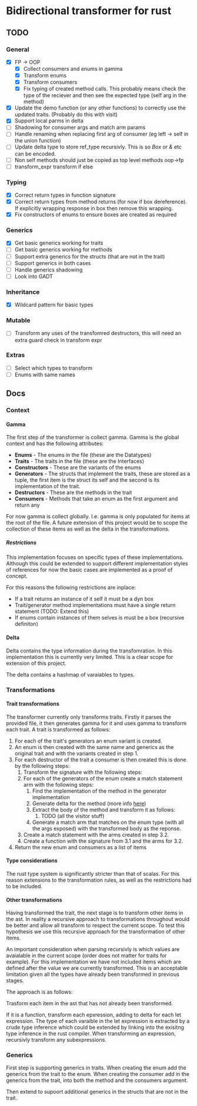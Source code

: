 # Bidirectional transformer for rust

## TODO

### General

- [x] FP -> OOP 
    - [x] Collect consumers and enums in gamma
    - [x] Transform enums
    - [x] Transform consumers
    - [x] Fix typing of created method calls. This probably means check the type of the reciever and then see the expected type (self arg in the method)
- [x] Update the demo function (or any other functions) to correctly use the updated traits. (Probably do this with visit)
- [x] Support local parms in delta
- [ ] Shadowing for consumer args and match arm params
- [ ] Handle renaming when replacing first arg of consumer (eg left -> self in the union function)
- [ ] Update delta type to store ref_type recursivly. This is so *Box or &* etc can be encoded.
- [ ] Non self methods should just be copied as top level methods oop->fp
- [ ] transform_expr transform if else

### Typing 

- [x] Correct return types in function signature
- [x] Correct return types from method returns (for now if box dereference). If explicitly wrapping response in box then remove this wrapping.
- [x] Fix constructors of enums to ensure boxes are created as required
 
### Generics

- [x] Get basic generics working for traits
- [ ] Get basic generics working for methods 
- [ ] Support extra generics for the structs (that are not in the trait) 
- [ ] Support generics in both cases 
- [ ] Handle generics shadowing 
- [ ] Look into GADT 

### Inheritance

- [x] Wildcard pattern for basic types

### Mutable

- [ ] Transform any uses of the transfomred destructors, this will need an extra guard check in transform expr 

### Extras 

- [ ] Select which types to transform
- [ ] Enums with same names

## Docs

### Context

#### Gamma

The first step of the transformer is collect gamma. Gamma is the global context and has the following attributes:

- **Enums** - The enums in the file (these are the Datatypes)
- **Traits** - The traits in the file (these are the Interfaces)
- **Constructors** - These are the variants of the enums 
- **Generators** - The structs that implement the traits, these are stored as a tuple, the first item is the struct its self and the second is its implementation of the trait.
- **Destructors** - These are the methods in the trait
- **Consumers** - Methods that take an enum as the first argument and return any

For now gamma is collect globally. I.e. gamma is only populated for items at the root of the file. A future extension of this project would be to scope the collection of these items as well as the delta in the transformations.

##### Restrictions

This implementation focuses on specific types of these implementations. Although this could be extended to support different implementation styles of references for now the basic cases are implemented as a proof of concept.

For this reasons the following restrictions are inplace:

- If a trait returns an instance of it self it must be a dyn box
- Trait/generator method implementations must have a single return statement (TODO: Extend this)
- If enums contain instances of them selves is must be a box (recursive definiton)

#### Delta 

Delta contains the type information during the transfomration. In this implementation this is currently very limited. This is a clear scope for extension of this project.

The delta contains a hashmap of varaiables to types. 

### Transformations 

#### Trait transformations 

The transformer currently only transforms traits. Firstly it parses the provided file, it then generates gamma for it and uses gamma to transform each trait. A trait is transformed as follows:

1. For each of the trait's generators an enum variant is created.
2. An enum is then created with the same name and generics as the original trait and with the variants created in step 1.
3. For each destructor of the trait a consumer is then created this is done by the following steps:
   1. Transform the signature with the following steps:
   2. For each of the generators of the enum create a match statement arm with the following steps:
      1. Find the implementation of the method in the generator implementation
      2. Generate delta for the method (more info [here](#Delta))
      3. Extract the body of the method and transform it as follows:
         1. TODO (all the visitor stuff)
      4. Generate a match arm that matches on the enum type (with all the args exposed) with the transformed body as the reponse.
   3. Create a match statement with the arms created in step 3.2.
   4. Create a function with the signature from 3.1 and the arms for 3.2.
4. Return the new enum and consumers as a list of items

#### Type considerations

The rust type system is significantly stricter than that of scalas. For this reason extensions to the transformation rules, as well as the restrictions had to be included.

#### Other transformations 

Having transformed the trait, the next stage is to transform other items in the ast. In reality a recursive approach to transformations throughout would be better and allow all transform to respect the current scope. To test this hypothesis we use this recursive approach for the transformation of other items. 

An important consideration when parsing recursivly is which values are avaialable in the current scope (order does not matter for traits for example). For this implementation we have not included items which are defined after the value we are currently transformed. This is an acceptable limitation given all the types have already been transformed in previous stages.

The approach is as follows:

Trasform each item in the ast that has not already been transformed.

If it is a function, transform each epxression, adding to delta for each let expression. The type of each varaible in the let expression is extracted by a crude type inference which could be extended by linking into the exisitng type inference in the rust compiler. When transforming an expression, recursivly transform any subexpressions.

### Generics

First step is supporting generics in traits. 
When creating the enum add the generics from the trait to the enum.
When creating the consumer add in the generics from the trait, into both the method and the consumers argument.

Then extend to supoort additional generics in the structs that are not in the trait.


